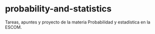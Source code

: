 # probability-and-statistics
Tareas, apuntes y proyecto de la materia Probabilidad y estadística en la ESCOM.
